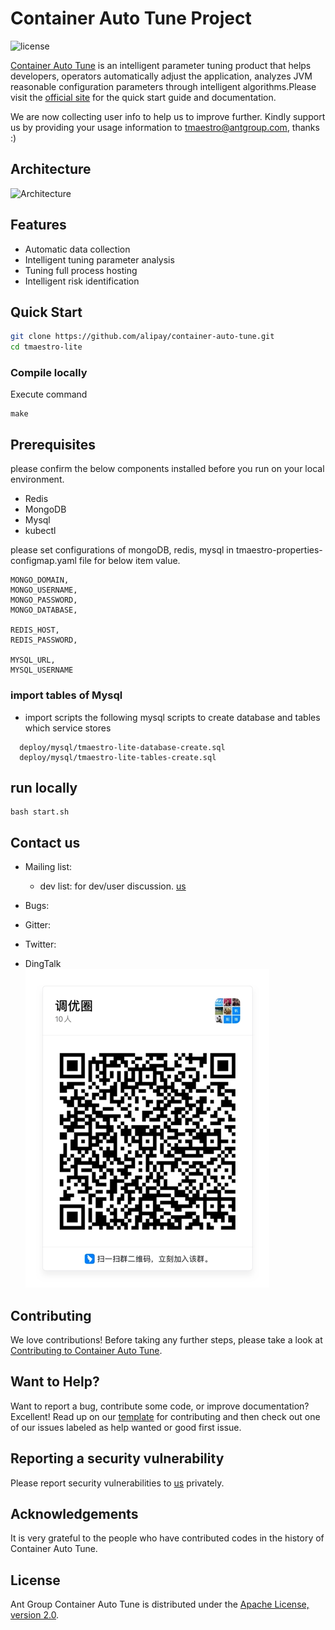 # Container Auto Tune Project

![license](https://img.shields.io/badge/license-Apache--2.0-green.svg)

[Container Auto Tune](https://www.opentrs.com/tmaestro/home) is an intelligent parameter tuning product that helps developers, operators automatically adjust the application, analyzes JVM reasonable configuration parameters through intelligent algorithms.Please visit the [official site](https://www.opentrs.com/tmaestro/home) for the quick start guide and documentation.

We are now collecting user info to help us to improve further. Kindly support us by providing your usage information to tmaestro@antgroup.com, thanks :)

## Architecture

![Architecture](https://tmaestro-oss.oss-cn-hongkong.aliyuncs.com/AB8BFAD9-49C4-4690-9983-A20EF9A7962E.png)

## Features

* Automatic data collection
* Intelligent tuning parameter analysis
* Tuning full process hosting
* Intelligent risk identification

## Quick Start

```bash
git clone https://github.com/alipay/container-auto-tune.git
cd tmaestro-lite
```

### Compile locally
Execute command
```shell
make
```

## Prerequisites

please confirm the below components installed before you run on your local environment.
* Redis
* MongoDB
* Mysql
* kubectl

please set configurations of mongoDB, redis, mysql in tmaestro-properties-configmap.yaml file for below item value.
  ```text
  MONGO_DOMAIN,
  MONGO_USERNAME,
  MONGO_PASSWORD,
  MONGO_DATABASE,
  
  REDIS_HOST,
  REDIS_PASSWORD,
  
  MYSQL_URL,
  MYSQL_USERNAME
  ```

### import tables of Mysql
* import scripts the following mysql scripts to create database and tables which service stores
```text
  deploy/mysql/tmaestro-lite-database-create.sql
  deploy/mysql/tmaestro-lite-tables-create.sql
```

## run locally
```text
bash start.sh
```

## Contact us

* Mailing list:
    * dev list: for dev/user discussion. [us](mailto:tmaestro@antgroup.com)

* Bugs:
* Gitter:
* Twitter:
* DingTalk   
  ![img.png](img.png)

## Contributing

We love contributions! Before taking any further steps, please take a look at [Contributing to Container Auto Tune](./CONTRIBUTING.md).

## Want to Help?

Want to report a bug, contribute some code, or improve documentation? Excellent! Read up on our [template](XX) for contributing and then check out one of our issues labeled as help wanted or good first issue.

## Reporting a security vulnerability

Please report security vulnerabilities to [us](mailto:tmaestro@antgroup.com) privately.

## Acknowledgements
It is very grateful to the people who have contributed codes in the history of Container Auto Tune.

## License

Ant Group Container Auto Tune is distributed under the [Apache License, version 2.0](http://www.apache.org/licenses/LICENSE-2.0.html).